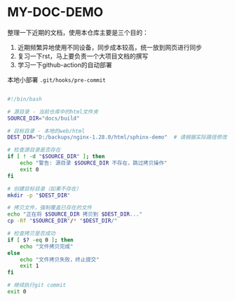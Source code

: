 # MY-DOC-DEMO

整理一下近期的文档，使用本仓库主要是三个目的：

1. 近期频繁异地使用不同设备，同步成本较高，统一放到网页进行同步
2. 复习一下rst，马上要负责一个大项目文档的撰写
3. 学习一下github-action的自动部署



本地小部署 `.git/hooks/pre-commit`

```bash

#!/bin/bash

# 源目录 - 当前仓库中的html文件夹
SOURCE_DIR="docs/build"

# 目标目录 - 本地的web/html
DEST_DIR="D:/backups/nginx-1.28.0/html/sphinx-demo"  # 请根据实际路径修改

# 检查源目录是否存在
if [ ! -d "$SOURCE_DIR" ]; then
    echo "警告: 源目录 $SOURCE_DIR 不存在，跳过拷贝操作"
    exit 0
fi

# 创建目标目录（如果不存在）
mkdir -p "$DEST_DIR"

# 拷贝文件，强制覆盖已存在的文件
echo "正在将 $SOURCE_DIR 拷贝到 $DEST_DIR..."
cp -Rf "$SOURCE_DIR"/* "$DEST_DIR/"

# 检查拷贝是否成功
if [ $? -eq 0 ]; then
    echo "文件拷贝完成"
else
    echo "文件拷贝失败，终止提交"
    exit 1
fi

# 继续执行git commit
exit 0
    


```